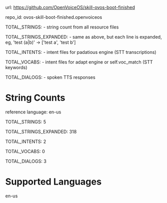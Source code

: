 
url: https://github.com/OpenVoiceOS/skill-ovos-boot-finished

repo_id: ovos-skill-boot-finished.openvoiceos

TOTAL_STRINGS:  - string count from all resource files

TOTAL_STRINGS_EXPANDED: - same as above, but each line is expanded, eg, 'test (a|b)' -> ['test a', 'test b']

TOTAL_INTENTS: - intent files for padatious engine (STT transcriptions)

TOTAL_VOCABS: - intent files for adapt engine or self.voc_match (STT keywords)

TOTAL_DIALOGS: - spoken TTS responses


# String Counts

reference language: en-us

TOTAL_STRINGS: 5  

TOTAL_STRINGS_EXPANDED: 318  

TOTAL_INTENTS: 2  

TOTAL_VOCABS: 0  

TOTAL_DIALOGS: 3  

# Supported Languages

en-us
